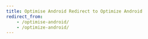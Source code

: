 ```yaml
---
title: Optimise Android Redirect to Optimize Android
redirect_from: 
    - /optimise-android/
    - /optimize-android/
---
```

